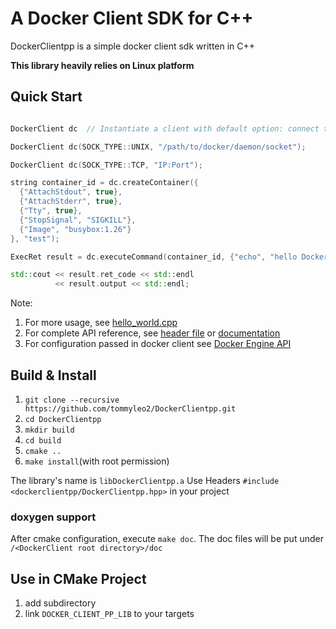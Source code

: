 # A Docker Client SDK for C++

DockerClientpp is a simple docker client sdk written in C++

**This library heavily relies on Linux platform**

## Quick Start

```c++

DockerClient dc  // Instantiate a client with default option: connect to /var/run/docker.sock

DockerClient dc(SOCK_TYPE::UNIX, "/path/to/docker/daemon/socket");

DockerClient dc(SOCK_TYPE::TCP, "IP:Port");

string container_id = dc.createContainer({
  {"AttachStdout", true},
  {"AttachStderr", true},
  {"Tty", true},
  {"StopSignal", "SIGKILL"},
  {"Image", "busybox:1.26"}
}, "test");

ExecRet result = dc.executeCommand(container_id, {"echo", "hello DockerClientpp"});

std::cout << result.ret_code << std::endl 
          << result.output << std::endl; 
```
Note: 
1. For more usage, see [hello_world.cpp](./doc/example/hello_world.cpp)
2. For complete API reference, see [header file](./include/DockerClient.hpp) or [documentation](https://codedocs.xyz/tommyleo2/DockerClientpp/classDockerClientpp_1_1DockerClient.html)
3. For configuration passed in docker client see [Docker Engine API](https://docs.docker.com/engine/api/v1.30/)

## Build & Install

1. `git clone --recursive https://github.com/tommyleo2/DockerClientpp.git`
2. `cd DockerClientpp`
3. `mkdir build`
4. `cd build`
5. `cmake ..`
6. `make install`(with root permission)

The library's name is `libDockerClientpp.a`
Use Headers `#include <dockerclientpp/DockerClientpp.hpp>` in your project

### doxygen support

After cmake configuration, execute `make doc`. The doc files will be put under `/<DockerClient root directory>/doc`

## Use in CMake Project

1. add subdirectory
2. link `DOCKER_CLIENT_PP_LIB` to your targets
